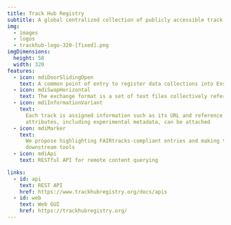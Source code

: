 ```yaml
---
title: Track Hub Registry
subtitle: A global centralized collection of publicly accessible track hubs
img:
  - images
  - logos
  - trackhub-logo-320-[fixed].png 
imgDimensions:
  height: 58
  width: 320
features:
  - icon: mdiDoorSlidingOpen
    text: A common point of entry to register data collections into Ensembl and UCSC genome browsers
  - icon: mdiSwapHorizontal
    text: The exchange format is a set of text files collectively referred to as a track hub
  - icon: mdiInformationVariant
    text:
      Each track is assigned information such as its URL and reference genome. Additional
      attributes, including experimental metadata, can be attached
  - icon: mdiMarker
    text:
      We propose highlighting FAIRtracks-compliant entries and making them easily available to
      downstream tools
  - icon: mdiApi
    text: RESTful API for remote content querying

links:
  - id: api
    text: REST API
    href: https://www.trackhubregistry.org/docs/apis
  - id: web
    text: Web GUI
    href: https://trackhubregistry.org/
---
```

